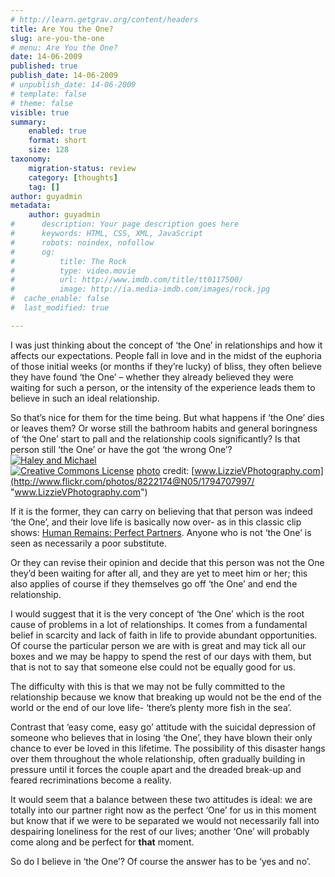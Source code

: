 ```yaml
---
# http://learn.getgrav.org/content/headers
title: Are You the One?
slug: are-you-the-one
# menu: Are You the One?
date: 14-06-2009
published: true
publish_date: 14-06-2009
# unpublish_date: 14-06-2009
# template: false
# theme: false
visible: true
summary:
    enabled: true
    format: short
    size: 128
taxonomy:
    migration-status: review
    category: [thoughts]
    tag: []
author: guyadmin
metadata:
    author: guyadmin
#      description: Your page description goes here
#      keywords: HTML, CSS, XML, JavaScript
#      robots: noindex, nofollow
#      og:
#          title: The Rock
#          type: video.movie
#          url: http://www.imdb.com/title/tt0117500/
#          image: http://ia.media-imdb.com/images/rock.jpg
#  cache_enable: false
#  last_modified: true

---
```


I was just thinking about the concept of ‘the One’ in relationships and how it affects our expectations. People fall in love and in the midst of the euphoria of those initial weeks (or months if they’re lucky) of bliss, they often believe they have found ‘the One’ – whether they already believed they were waiting for such a person, or the intensity of the experience leads them to believe in such an ideal relationship.

So that’s nice for them for the time being. But what happens if ‘the One’ dies or leaves them? Or worse still the bathroom habits and general boringness of ‘the One’ start to pall and the relationship cools significantly? Is that person still ‘the One’ or have the got ‘the wrong One’?  
[![Haley and Michael](http://farm3.static.flickr.com/2027/1794707997_29259a1d47_m.jpg)](http://www.flickr.com/photos/8222174@N05/1794707997/ "Haley and Michael")  
[![Creative Commons License](https://2018.guyjames.com/wp-content/plugins/photo-dropper/images/cc.png)](http://creativecommons.org/licenses/by-nc-nd/2.0/ "Attribution-NonCommercial-NoDerivs License") [photo](http://www.photodropper.com/photos/) credit: [www.LizzieVPhotography.com](http://www.flickr.com/photos/8222174@N05/1794707997/ "www.LizzieVPhotography.com")

If it is the former, they can carry on believing that that person was indeed ‘the One’, and their love life is basically now over- as in this classic clip shows: [Human Remains: Perfect Partners](http://www.youtube.com/watch?v=7WBp4J_vN_k). Anyone who is not ‘the One’ is seen as necessarily a poor substitute.

Or they can revise their opinion and decide that this person was not the One they’d been waiting for after all, and they are yet to meet him or her; this also applies of course if they themselves go off ‘the One’ and end the relationship.

 I would suggest that it is the very concept of ‘the One’ which is the root cause of problems in a lot of relationships. It comes from a fundamental belief in scarcity and lack of faith in life to provide abundant opportunities. Of course the particular person we are with is great and may tick all our boxes and we may be happy to spend the rest of our days with them, but that is not to say that someone else could not be equally good for us.

The difficulty with this is that we may not be fully committed to the relationship because we know that breaking up would not be the end of the world or the end of our love life- ‘there’s plenty more fish in the sea’.

Contrast that ‘easy come, easy go’ attitude with the suicidal depression of someone who believes that in losing ‘the One’, they have blown their only chance to ever be loved in this lifetime. The possibility of this disaster hangs over them throughout the whole relationship, often gradually building in pressure until it forces the couple apart and the dreaded break-up and feared recriminations become a reality.

It would seem that a balance between these two attitudes is ideal: we are totally into our partner right now as the perfect ‘One’ for us in this moment but know that if we were to be separated we would not necessarily fall into despairing loneliness for the rest of our lives; another ‘One’ will probably come along and be perfect for **that** moment.

So do I believe in ‘the One’? Of course the answer has to be ‘yes and no’.